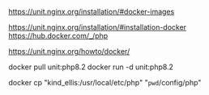 https://unit.nginx.org/installation/#docker-images

https://unit.nginx.org/installation/#installation-docker
https://hub.docker.com/_/php

https://unit.nginx.org/howto/docker/

docker pull unit:php8.2
docker run -d unit:php8.2

docker cp "kind_ellis:/usr/local/etc/php" "`pwd`/config/php"
